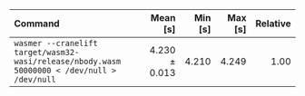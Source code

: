 | Command | Mean [s] | Min [s] | Max [s] | Relative |
|:---|---:|---:|---:|---:|
| `wasmer --cranelift target/wasm32-wasi/release/nbody.wasm 50000000 < /dev/null > /dev/null` | 4.230 ± 0.013 | 4.210 | 4.249 | 1.00 |
